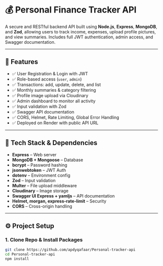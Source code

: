 # 💰 Personal Finance Tracker API

A secure and RESTful backend API built using **Node.js**, **Express**, **MongoDB**, and **Zod**, allowing users to track income, expenses, upload profile pictures, and view summaries. Includes full JWT authentication, admin access, and Swagger documentation.

---

## 🔧 Features

- ✅ User Registration & Login with JWT
- ✅ Role-based access (`user`, `admin`)
- ✅ Transactions: add, update, delete, and list
- ✅ Monthly summaries & category filtering
- ✅ Profile image upload via Cloudinary
- ✅ Admin dashboard to monitor all activity
- ✅ Input validation with Zod
- ✅ Swagger API documentation
- ✅ CORS, Helmet, Rate Limiting, Global Error Handling
- ✅ Deployed on Render with public API URL

---

## 🧩 Tech Stack & Dependencies

- **Express** – Web server
- **MongoDB + Mongoose** – Database
- **bcrypt** – Password hashing
- **jsonwebtoken** – JWT Auth
- **dotenv** – Environment config
- **Zod** – Input validation
- **Multer** – File upload middleware
- **Cloudinary** – Image storage
- **Swagger UI Express + yamljs** – API documentation
- **Helmet, morgan, express-rate-limit** – Security
- **CORS** – Cross-origin handling

---

## ⚙️ Project Setup

### 1. Clone Repo & Install Packages

```bash
git clone https://github.com/apdyqafaar/Personal-tracker-api
cd Personal-tracker-api
npm install
